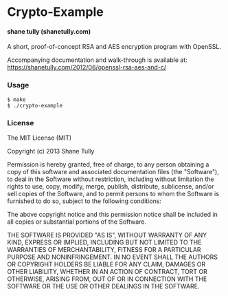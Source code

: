 Crypto-Example
==============

#### shane tully (shanetully.com)

A short, proof-of-concept RSA and AES encryption program with OpenSSL.

Accompanying documentation and walk-through is available at: https://shanetully.com/2012/06/openssl-rsa-aes-and-c/

### Usage

```
$ make
$ ./crypto-example
```

### License

The MIT License (MIT)

Copyright (c) 2013 Shane Tully

Permission is hereby granted, free of charge, to any person obtaining a copy
of this software and associated documentation files (the "Software"), to deal
in the Software without restriction, including without limitation the rights
to use, copy, modify, merge, publish, distribute, sublicense, and/or sell
copies of the Software, and to permit persons to whom the Software is
furnished to do so, subject to the following conditions:

The above copyright notice and this permission notice shall be included in
all copies or substantial portions of the Software.

THE SOFTWARE IS PROVIDED "AS IS", WITHOUT WARRANTY OF ANY KIND, EXPRESS OR
IMPLIED, INCLUDING BUT NOT LIMITED TO THE WARRANTIES OF MERCHANTABILITY,
FITNESS FOR A PARTICULAR PURPOSE AND NONINFRINGEMENT. IN NO EVENT SHALL THE
AUTHORS OR COPYRIGHT HOLDERS BE LIABLE FOR ANY CLAIM, DAMAGES OR OTHER
LIABILITY, WHETHER IN AN ACTION OF CONTRACT, TORT OR OTHERWISE, ARISING FROM,
OUT OF OR IN CONNECTION WITH THE SOFTWARE OR THE USE OR OTHER DEALINGS IN
THE SOFTWARE.
